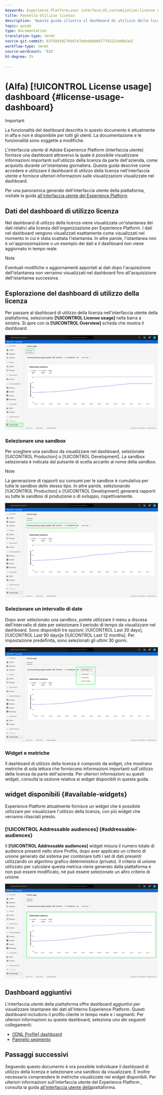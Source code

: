 ```yaml
---
keywords: Experience Platform;user interface;UI;customization;license usage dashboard;dashboard;license usage;entitlement;consumption
title: Pannello Utilizzo licenza
description: 'Questa guida illustra il dashboard di utilizzo della licenza disponibile nell''interfaccia utente di Adobe Experience Platform. '
topic: guide
type: Documentation
translation-type: tm+mt
source-git-commit: 63758450276d47e7e0eddeb047779222cb80a3e2
workflow-type: tm+mt
source-wordcount: '531'
ht-degree: 2%

---
```



# (Alfa) [!UICONTROL License usage] dashboard {#license-usage-dashboard}

>[!IMPORTANT]
>
>La funzionalità del dashboard descritta in questo documento è attualmente in alfa e non è disponibile per tutti gli utenti. La documentazione e le funzionalità sono soggette a modifiche.

L&#39;interfaccia utente di Adobe Experience Platform (interfaccia utente) fornisce una dashboard attraverso la quale è possibile visualizzare informazioni importanti sull&#39;utilizzo della licenza da parte dell&#39;azienda, come acquisito durante un&#39;istantanea giornaliera. Questa guida descrive come accedere e utilizzare il dashboard di utilizzo della licenza nell’interfaccia utente e fornisce ulteriori informazioni sulle visualizzazioni visualizzate nel dashboard.

Per una panoramica generale dell&#39;interfaccia utente della piattaforma, visitate la guida [all&#39;interfaccia utente del Experience Platform](ui-guide.md).

## Dati del dashboard di utilizzo licenza

Nel dashboard di utilizzo della licenza viene visualizzata un&#39;istantanea dei dati relativi alla licenza dell&#39;organizzazione per  Experience Platform. I dati nel dashboard vengono visualizzati esattamente come visualizzati nel momento in cui è stata scattata l&#39;istantanea. In altre parole, l&#39;istantanea non è un&#39;approssimazione o un esempio dei dati e il dashboard non viene aggiornato in tempo reale.

>[!NOTE]
>
>Eventuali modifiche o aggiornamenti apportati ai dati dopo l&#39;acquisizione dell&#39;istantanea non verranno visualizzati nel dashboard fino all&#39;acquisizione dell&#39;istantanea successiva.

## Esplorazione del dashboard di utilizzo della licenza

Per passare al dashboard di utilizzo della licenza nell&#39;interfaccia utente della piattaforma, selezionate **[!UICONTROL License usage]** nella barra a sinistra. Si apre con la **[!UICONTROL Overview]** scheda che mostra il dashboard.

![](images/license-usage-dashboard/dashboard-overview.png)

### Selezionare una sandbox

Per scegliere una sandbox da visualizzare nel dashboard, selezionate [!UICONTROL Production] o [!UICONTROL Development]. La sandbox selezionata è indicata dal pulsante di scelta accanto al nome della sandbox.

>[!NOTE]
>
>La generazione di rapporti sui consumi per le sandbox è cumulativa per tutte le sandbox dello stesso tipo. In altre parole, selezionando [!UICONTROL Production] o [!UICONTROL Development] genererà rapporti su tutte le sandbox di produzione o di sviluppo, rispettivamente.

![](images/license-usage-dashboard/select-sandbox.png)

### Selezionare un intervallo di date

Dopo aver selezionato una sandbox, potete utilizzare il menu a discesa dell&#39;intervallo di date per selezionare il periodo di tempo da visualizzare nel dashboard. Sono disponibili tre opzioni: [!UICONTROL Last 30 days], [!UICONTROL Last 90 days]e [!UICONTROL Last 12 months]. Per impostazione predefinita, sono selezionati gli ultimi 30 giorni.

![](images/license-usage-dashboard/select-date-range.png)

### Widget e metriche

Il dashboard di utilizzo della licenza è composto da widget, che mostrano metriche di sola lettura che forniscono informazioni importanti sull&#39;utilizzo della licenza da parte dell&#39;azienda. Per ulteriori informazioni su questi widget, consulta la sezione relativa ai widget disponibili in questa guida.

## widget disponibili {#available-widgets}

 Experience Platform attualmente fornisce un widget che è possibile utilizzare per visualizzare l&#39;utilizzo della licenza, con più widget che verranno rilasciati presto.

### [!UICONTROL Addressable audiences] {#addressable-audiences}

Il **[!UICONTROL Addressable audiences]** widget misura il numero totale di audience presenti nello store Profilo, dopo aver applicato un criterio di unione generato dal sistema per combinare tutti i set di dati presenti utilizzando un algoritmo grafico deterministico (privato). Il criterio di unione utilizzato per calcolare questa metrica viene generato dalla piattaforma e non può essere modificato, né può essere selezionato un altro criterio di unione.

![](images/license-usage-dashboard/addressable-audiences.png)

## Dashboard aggiuntivi

L&#39;interfaccia utente della piattaforma offre dashboard aggiuntivi per visualizzare istantanee dei dati all&#39;interno  Experience Platform. Questi dashboard includono il profilo cliente in tempo reale e i segmenti. Per ulteriori informazioni su queste dashboard, seleziona uno dei seguenti collegamenti:

* [[!DNL Profile] dashboard](../profile/ui/profile-dashboard.md)
* [Pannello segmento](../segmentation/ui/segment-dashboard.md)

## Passaggi successivi

Seguendo questo documento è ora possibile individuare il dashboard di utilizzo della licenza e selezionare una sandbox da visualizzare. È inoltre necessario comprendere le metriche visualizzate nei widget disponibili. Per ulteriori informazioni sull&#39;interfaccia utente del Experience Platform , consulta la guida [all&#39;interfaccia utente della](ui-guide.md)piattaforma.
